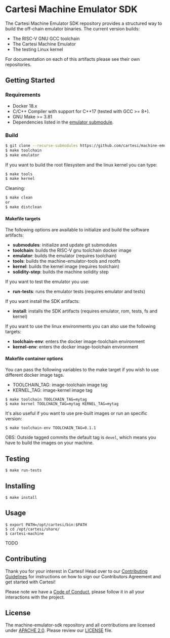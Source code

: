 # Cartesi Machine Emulator SDK

The Cartesi Machine Emulator SDK repository provides a structured way to build the off-chain emulator binaries. The current version builds:

- The RISC-V GNU GCC toolchain
- The Cartesi Machine Emulator
- The testing Linux kernel

For documentation on each of this artifacts please see their own repositories.

## Getting Started

### Requirements

- Docker 18.x
- C/C++ Compiler with support for C++17 (tested with GCC >= 8+).
- GNU Make >= 3.81
- Dependencies listed in the [emulator submodule](../../../machine-emulator/blob/master/README.md).

### Build

```bash
$ git clone --recurse-submodules https://github.com/cartesi/machine-emulator-sdk.git
$ make toolchain
$ make emulator
```

If you want to build the root filesystem and the linux kernel you can type:


```bash
$ make tools
$ make kernel
```

Cleaning:

```bash
$ make clean
or
$ make distclean
```

#### Makefile targets

The following options are available to initialize and build the software artifacts:

- **submodules**: initialize and update git submodules
- **toolchain**: builds the RISC-V gnu toolchain docker image
- **emulator**: builds the emulator (requires toolchain)
- **tools**: builds the machine-emulator-tools and rootfs
- **kernel**: builds the kernel image (requires toolchain)
- **solidity-step**: builds the machine solidity step

If you want to test the emulator you use:

- **run-tests**: runs the emulator tests (requires emulator and tests)

If you want install the SDK artifacts:

- **install**: installs the SDK artifacts (requires emulator, rom, tests, fs and kernel)

If you want to use the linux environments you can also use the following targets:

- **toolchain-env**: enters the docker image-toolchain environment
- **kernel-env**: enters the docker image-toolchain environment

#### Makefile container options

You can pass the following variables to the make target if you wish to use different docker image tags.

- TOOLCHAIN\_TAG: image-toolchain image tag
- KERNEL\_TAG: image-kernel image tag

```
$ make toolchain TOOLCHAIN_TAG=mytag
$ make kernel TOOLCHAIN_TAG=mytag KERNEL_TAG=mytag
```

It's also useful if you want to use pre-built images or run an specific version:

```
$ make toolchain-env TOOLCHAIN_TAG=0.1.1

```

OBS: Outside tagged commits the default tag is `devel`, which means you have to build the images on your machine.

## Testing

```
$ make run-tests

```

## Installing

```
$ make install

```

## Usage

```
$ export PATH=/opt/cartesi/bin:$PATH
$ cd /opt/cartesi/share/
$ cartesi-machine
```
TODO

## Contributing

Thank you for your interest in Cartesi! Head over to our [Contributing Guidelines](https://github.com/cartesi/machine-emulator-sdk/blob/master/CONTRIBUTING.md) for instructions on how to sign our Contributors Agreement and get started with
Cartesi!

Please note we have a [Code of Conduct](https://github.com/cartesi/machine-emulator-sdk/blob/master/CODE_OF_CONDUCT.md), please follow it in all your interactions with the project.

## License

The machine-emulator-sdk repository and all contributions are licensed under
[APACHE 2.0](https://www.apache.org/licenses/LICENSE-2.0). Please review our [LICENSE](https://github.com/cartesi/machine-emulator-sdk/blob/master/LICENSE) file.
